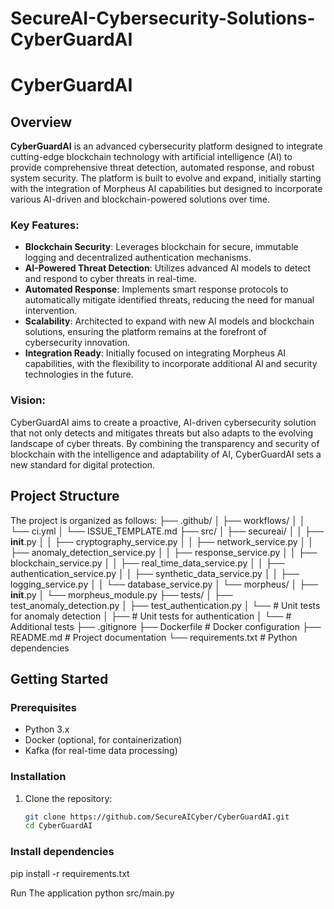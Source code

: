 # SecureAI-Cybersecurity-Solutions-CyberGuardAI
# CyberGuardAI

## Overview
**CyberGuardAI** is an advanced cybersecurity platform designed to integrate cutting-edge blockchain technology with artificial intelligence (AI) to provide comprehensive threat detection, automated response, and robust system security. The platform is built to evolve and expand, initially starting with the integration of Morpheus AI capabilities but designed to incorporate various AI-driven and blockchain-powered solutions over time.

### Key Features:
- **Blockchain Security**: Leverages blockchain for secure, immutable logging and decentralized authentication mechanisms.
- **AI-Powered Threat Detection**: Utilizes advanced AI models to detect and respond to cyber threats in real-time.
- **Automated Response**: Implements smart response protocols to automatically mitigate identified threats, reducing the need for manual intervention.
- **Scalability**: Architected to expand with new AI models and blockchain solutions, ensuring the platform remains at the forefront of cybersecurity innovation.
- **Integration Ready**: Initially focused on integrating Morpheus AI capabilities, with the flexibility to incorporate additional AI and security technologies in the future.

### Vision:
CyberGuardAI aims to create a proactive, AI-driven cybersecurity solution that not only detects and mitigates threats but also adapts to the evolving landscape of cyber threats. By combining the transparency and security of blockchain with the intelligence and adaptability of AI, CyberGuardAI sets a new standard for digital protection.

## Project Structure

The project is organized as follows:
├── .github/
│   ├── workflows/
│   │   └── ci.yml
│   └── ISSUE_TEMPLATE.md
├── src/
│   ├── secureai/
│   │   ├── __init__.py
│   │   ├── cryptography_service.py
│   │   ├── network_service.py
│   │   ├── anomaly_detection_service.py
│   │   ├── response_service.py
│   │   ├── blockchain_service.py
│   │   ├── real_time_data_service.py
│   │   ├── authentication_service.py
│   │   ├── synthetic_data_service.py
│   │   ├── logging_service.py
│   │   └── database_service.py
│   └── morpheus/
│       ├── __init__.py
│       └── morpheus_module.py
├── tests/
│   ├── test_anomaly_detection.py
│   ├── test_authentication.py
│   └── # Unit tests for anomaly detection 
    │ ├── # Unit tests for authentication 
    │ └── # Additional tests 
├── .gitignore
├── Dockerfile # Docker configuration 
├── README.md # Project documentation
└── requirements.txt # Python dependencies


## Getting Started

### Prerequisites
- Python 3.x
- Docker (optional, for containerization)
- Kafka (for real-time data processing)

### Installation
1. Clone the repository:
   ```bash
   git clone https://github.com/SecureAICyber/CyberGuardAI.git
   cd CyberGuardAI
### Install dependencies
pip install -r requirements.txt

Run The application
python src/main.py
